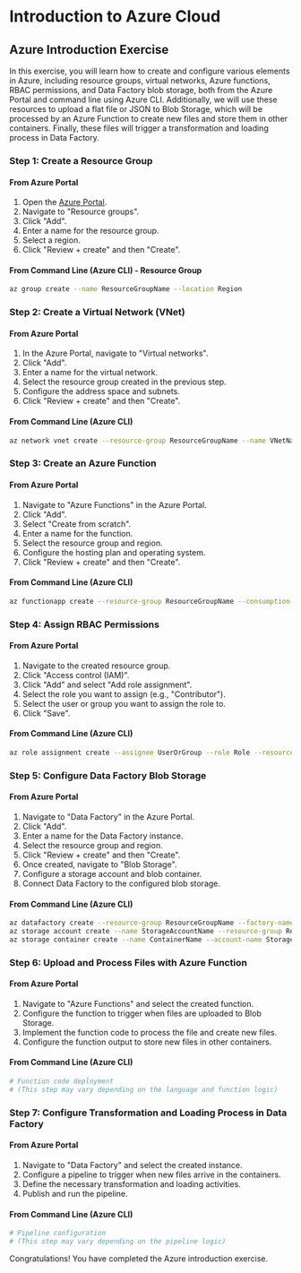 # Introduction to Azure Cloud

## Azure Introduction Exercise

In this exercise, you will learn how to create and configure various elements in Azure, including resource groups, virtual networks, Azure functions, RBAC permissions, and Data Factory blob storage, both from the Azure Portal and command line using Azure CLI. Additionally, we will use these resources to upload a flat file or JSON to Blob Storage, which will be processed by an Azure Function to create new files and store them in other containers. Finally, these files will trigger a transformation and loading process in Data Factory.

### Step 1: Create a Resource Group

#### From Azure Portal

1. Open the [Azure Portal](https://portal.azure.com/).
2. Navigate to "Resource groups".
3. Click "Add".
4. Enter a name for the resource group.
5. Select a region.
6. Click "Review + create" and then "Create".

#### From Command Line (Azure CLI) - Resource Group

```sh
az group create --name ResourceGroupName --location Region
```

### Step 2: Create a Virtual Network (VNet)

#### From Azure Portal

1. In the Azure Portal, navigate to "Virtual networks".
2. Click "Add".
3. Enter a name for the virtual network.
4. Select the resource group created in the previous step.
5. Configure the address space and subnets.
6. Click "Review + create" and then "Create".

#### From Command Line (Azure CLI)

```sh
az network vnet create --resource-group ResourceGroupName --name VNetName --address-prefix AddressPrefix --subnet-name SubnetName --subnet-prefix SubnetAddressPrefix
```

### Step 3: Create an Azure Function

#### From Azure Portal

1. Navigate to "Azure Functions" in the Azure Portal.
2. Click "Add".
3. Select "Create from scratch".
4. Enter a name for the function.
5. Select the resource group and region.
6. Configure the hosting plan and operating system.
7. Click "Review + create" and then "Create".

#### From Command Line (Azure CLI)

```sh
az functionapp create --resource-group ResourceGroupName --consumption-plan-location Region --runtime Runtime --functions-version Version --name FunctionName --storage-account StorageAccountName
```

### Step 4: Assign RBAC Permissions

#### From Azure Portal

1. Navigate to the created resource group.
2. Click "Access control (IAM)".
3. Click "Add" and select "Add role assignment".
4. Select the role you want to assign (e.g., "Contributor").
5. Select the user or group you want to assign the role to.
6. Click "Save".

#### From Command Line (Azure CLI)

```sh
az role assignment create --assignee UserOrGroup --role Role --resource-group ResourceGroupName
```

### Step 5: Configure Data Factory Blob Storage

#### From Azure Portal

1. Navigate to "Data Factory" in the Azure Portal.
2. Click "Add".
3. Enter a name for the Data Factory instance.
4. Select the resource group and region.
5. Click "Review + create" and then "Create".
6. Once created, navigate to "Blob Storage".
7. Configure a storage account and blob container.
8. Connect Data Factory to the configured blob storage.

#### From Command Line (Azure CLI)

```sh
az datafactory create --resource-group ResourceGroupName --factory-name DataFactoryName --location Region
az storage account create --name StorageAccountName --resource-group ResourceGroupName --location Region --sku Standard_LRS
az storage container create --name ContainerName --account-name StorageAccountName
```

### Step 6: Upload and Process Files with Azure Function

#### From Azure Portal

1. Navigate to "Azure Functions" and select the created function.
2. Configure the function to trigger when files are uploaded to Blob Storage.
3. Implement the function code to process the file and create new files.
4. Configure the function output to store new files in other containers.

#### From Command Line (Azure CLI)

```sh
# Function code deployment
# (This step may vary depending on the language and function logic)
```

### Step 7: Configure Transformation and Loading Process in Data Factory

#### From Azure Portal

1. Navigate to "Data Factory" and select the created instance.
2. Configure a pipeline to trigger when new files arrive in the containers.
3. Define the necessary transformation and loading activities.
4. Publish and run the pipeline.

#### From Command Line (Azure CLI)

```sh
# Pipeline configuration
# (This step may vary depending on the pipeline logic)
```

Congratulations! You have completed the Azure introduction exercise.

